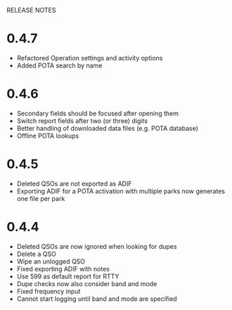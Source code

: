 RELEASE NOTES

# 0.4.7

* Refactored Operation settings and activity options
* Added POTA search by name
# 0.4.6

* Secondary fields should be focused after opening them
* Switch report fields after two (or three) digits
* Better handling of downloaded data files (e.g. POTA database)
* Offline POTA lookups

# 0.4.5

* Deleted QSOs are not exported as ADIF
* Exporting ADIF for a POTA activation with multiple parks now generates one file per park

# 0.4.4

* Deleted QSOs are now ignored when looking for dupes
* Delete a QSO
* Wipe an unlogged QSO
* Fixed exporting ADIF with notes
* Use 599 as default report for RTTY
* Dupe checks now also consider band and mode
* Fixed frequency input
* Cannot start logging until band and mode are specified
